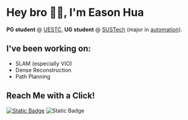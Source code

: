 # Hey bro 👋🏻, I'm Eason Hua

**PG student** @ [UESTC](https://en.uestc.edu.cn/), **UG student** @ [SUSTech](https://www.sustech.edu.cn/en/) (major in [automation](https://sdim.sustech.edu.cn/index/lists?id=121)). 

## I've been working on:

- SLAM (especially VIO)
- Dense Reconstruction
- Path Planning

## Reach Me with a Click!

[![Static Badge](https://img.shields.io/badge/WeChat-hyx020222-07C160?logo=wechat)](IMG_3319.jpeg)
![Static Badge](https://img.shields.io/badge/WhatsApp-hyx020222-25D366?logo=whatsapp)
